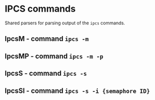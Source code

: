 IPCS commands
=============

Shared parsers for parsing output of the ``ipcs`` commands.

IpcsM - command ``ipcs -m``
---------------------------

IpcsMP - command ``ipcs -m -p``
-------------------------------

IpcsS - command ``ipcs -s``
---------------------------

IpcsSI - command ``ipcs -s -i {semaphore ID}``
----------------------------------------------